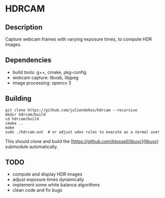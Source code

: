 # HDRCAM

## Description

Capture webcam frames with varying exposure times, to compute HDR images.

## Dependencies

- build tools: g++, cmake, pkg-config
- webcam capture: libusb, libjpeg
- image processing: opencv 3

## Building

```
git clone https://github.com/juliendehos/hdrcam --recursive
mkdir hdrcam/build
cd hdrcam/build
cmake ..
make
sudo ./hdrcam.out  # or adjust udev rules to execute as a normal user
```

This should clone and build the [https://github.com/ktossell/libuvc](libuvc)
submodule automatically.

## TODO

- compute and display HDR images
- adjust exposure times dynamically
- implement some white balance algorithms
- clean code and fix bugs

